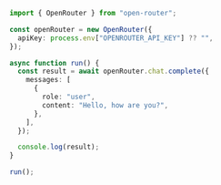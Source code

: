 <!-- Start SDK Example Usage [usage] -->
```typescript
import { OpenRouter } from "open-router";

const openRouter = new OpenRouter({
  apiKey: process.env["OPENROUTER_API_KEY"] ?? "",
});

async function run() {
  const result = await openRouter.chat.complete({
    messages: [
      {
        role: "user",
        content: "Hello, how are you?",
      },
    ],
  });

  console.log(result);
}

run();

```
<!-- End SDK Example Usage [usage] -->